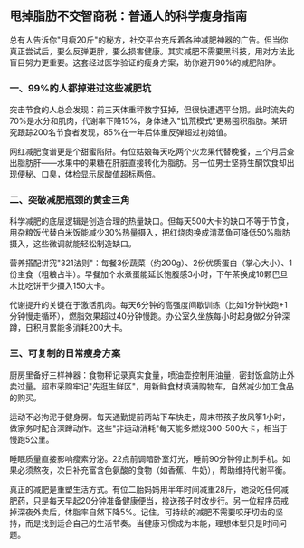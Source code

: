 ##  甩掉脂肪不交智商税：普通人的科学瘦身指南
 
 总有人告诉你"月瘦20斤"的秘方，社交平台充斥着各种减肥神器的广告。但当你真正尝试后，要么反弹更胖，要么损害健康。其实减肥不需要黑科技，用对方法比盲目努力更重要。这套经过医学验证的瘦身方案，助你避开90%的减肥陷阱。
 
### 一、99%的人都掉进过这些减肥坑
 突击节食的人总会发现：前三天体重秤数字狂掉，但很快遭遇平台期。此时流失的70%是水分和肌肉，代谢率下降15%，身体进入"饥荒模式"更易囤积脂肪。某研究跟踪200名节食者发现，85%在一年后体重反弹超过初始值。
 
 网红减肥食谱更是个甜蜜陷阱。有位姑娘每天吃两个火龙果代替晚餐，三个月后查出脂肪肝——水果中的果糖在肝脏直接转化为脂肪。另一位男士坚持生酮饮食却出现便秘、口臭，体检显示尿酸值超标两倍。
 
### 二、突破减肥瓶颈的黄金三角
 科学减肥的底层逻辑是创造合理的热量缺口。但每天500大卡的缺口不等于节食，用杂粮饭代替白米饭能减少30%热量摄入，把红烧肉换成清蒸鱼可降低50%脂肪摄入，这些微调就能轻松制造缺口。
 
 营养搭配讲究"321法则"：每餐3份蔬菜（约200g）、2份优质蛋白（掌心大小）、1份主食（粗粮占半）。早餐加个水煮蛋能延长饱腹感3小时，下午茶换成10颗巴旦木比吃饼干少摄入150大卡。
 
 代谢提升的关键在于激活肌肉。每天6分钟的高强度间歇训练（比如1分钟快跑+1分钟慢走循环），燃脂效果超过40分钟慢跑。办公室久坐族每小时起身做2分钟深蹲，日积月累能多消耗200大卡。
 
### 三、可复制的日常瘦身方案
 厨房里备好三样神器：食物秤记录真实食量，喷油壶控制用油量，密封饭盒防止外卖过量。超市采购牢记"先逛生鲜区"，用新鲜食材填满购物车，自然减少加工食品的购买。
 
 运动不必拘泥于健身房。每天通勤提前两站下车快走，周末带孩子放风筝1小时，做家务时配合深蹲动作。这些"非运动消耗"每天能多燃烧300-500大卡，相当于慢跑5公里。
 
 睡眠质量直接影响瘦素分泌。22点前调暗卧室灯光，睡前90分钟停止刷手机。如果必须熬夜，次日补充富含色氨酸的食物（如香蕉、牛奶），帮助维持代谢平衡。
 
 真正的减肥是重塑生活方式。有位二胎妈妈用半年时间减重28斤，她没吃任何减肥药，只是每天早起20分钟准备健康便当，接送孩子时改步行。另一位程序员戒掉深夜外卖后，体脂率自然下降5%。记住，可持续的减肥不需要咬牙切齿的坚持，而是找到适合自己的生活节奏。当健康习惯成为本能，理想体型只是时间问题。